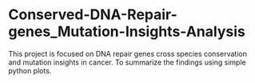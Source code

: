# Conserved-DNA-Repair-genes_Mutation-Insights-Analysis
This project is focused on DNA repair genes cross species conservation and mutation insights in cancer. To summarize the findings using simple python plots.
